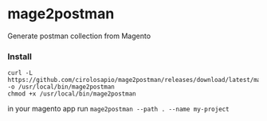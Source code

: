 # mage2postman

Generate postman collection from Magento

### Install

```
curl -L https://github.com/cirolosapio/mage2postman/releases/download/latest/mage2postman -o /usr/local/bin/mage2postman
chmod +x /usr/local/bin/mage2postman
```

in your magento app run
`mage2postman --path . --name my-project`
